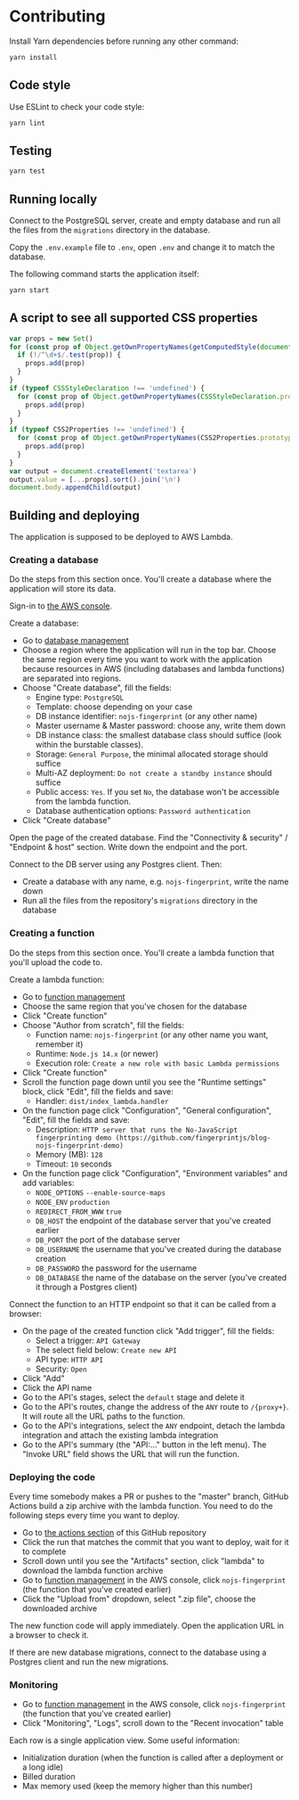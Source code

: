 # Contributing

Install Yarn dependencies before running any other command:

```bash
yarn install
```

## Code style

Use ESLint to check your code style:

```bash
yarn lint
```

## Testing

```bash
yarn test
```

## Running locally

Connect to the PostgreSQL server, create and empty database and run all the files from the `migrations` directory in the database.

Copy the `.env.example` file to `.env`, open `.env` and change it to match the database.

The following command starts the application itself:

```bash
yarn start
```

## A script to see all supported CSS properties

```js
var props = new Set()
for (const prop of Object.getOwnPropertyNames(getComputedStyle(document.body))) {
  if (!/^\d+$/.test(prop)) {
    props.add(prop)
  }
}
if (typeof CSSStyleDeclaration !== 'undefined') {
  for (const prop of Object.getOwnPropertyNames(CSSStyleDeclaration.prototype)) {
    props.add(prop)
  }
}
if (typeof CSS2Properties !== 'undefined') {
  for (const prop of Object.getOwnPropertyNames(CSS2Properties.prototype)) {
    props.add(prop)
  }
}
var output = document.createElement('textarea')
output.value = [...props].sort().join('\n')
document.body.appendChild(output)
```

## Building and deploying

The application is supposed to be deployed to AWS Lambda.

### Creating a database

Do the steps from this section once. You'll create a database where the application will store its data.

Sign-in to [the AWS console](https://console.aws.amazon.com).

Create a database:
- Go to [database management](https://console.aws.amazon.com/rds/home#databases:)
- Choose a region where the application will run in the top bar.
    Choose the same region every time you want to work with the application because resources in AWS (including databases and lambda functions) are separated into regions.
- Choose "Create database", fill the fields:
    - Engine type: `PostgreSQL`
    - Template: choose depending on your case
    - DB instance identifier: `nojs-fingerprint` (or any other name)
    - Master username & Master password: choose any, write them down
    - DB instance class: the smallest database class should suffice (look within the burstable classes).
    - Storage: `General Purpose`, the minimal allocated storage should suffice
    - Multi-AZ deployment: `Do not create a standby instance` should suffice
    - Public access: `Yes`. If you set `No`, the database won't be accessible from the lambda function.
    - Database authentication options: `Password authentication`
- Click "Create database"

Open the page of the created database.
Find the "Connectivity & security" / "Endpoint & host" section.
Write down the endpoint and the port.

Connect to the DB server using any Postgres client. Then:
- Create a database with any name, e.g. `nojs-fingerprint`, write the name down
- Run all the files from the repository's `migrations` directory in the database

### Creating a function

Do the steps from this section once. You'll create a lambda function that you'll upload the code to.

Create a lambda function:
- Go to [function management](https://console.aws.amazon.com/lambda/home#/functions)
- Choose the same region that you've chosen for the database
- Click "Create function"
- Choose "Author from scratch", fill the fields:
    - Function name: `nojs-fingerprint` (or any other name you want, remember it)
    - Runtime: `Node.js 14.x` (or newer)
    - Execution role: `Create a new role with basic Lambda permissions`
- Click "Create function"
- Scroll the function page down until you see the "Runtime settings" block, click "Edit", fill the fields and save:
    - Handler: `dist/index_lambda.handler`
- On the function page click "Configuration", "General configuration", "Edit", fill the fields and save:
    - Description: `HTTP server that runs the No-JavaScript fingerprinting demo (https://github.com/fingerprintjs/blog-nojs-fingerprint-demo)`
    - Memory (MB): `128`
    - Timeout: `10` seconds
- On the function page click "Configuration", "Environment variables" and add variables:
    - `NODE_OPTIONS` `--enable-source-maps`
    - `NODE_ENV` `production`
    - `REDIRECT_FROM_WWW` `true`
    - `DB_HOST` the endpoint of the database server that you've created earlier
    - `DB_PORT` the port of the database server
    - `DB_USERNAME` the username that you've created during the database creation
    - `DB_PASSWORD` the password for the username
    - `DB_DATABASE` the name of the database on the server (you've created it through a Postgres client)

Connect the function to an HTTP endpoint so that it can be called from a browser:
- On the page of the created function click "Add trigger", fill the fields:
    - Select a trigger: `API Gateway`
    - The select field below: `Create new API`
    - API type: `HTTP API`
    - Security: `Open`
- Click "Add"
- Click the API name
- Go to the API's stages, select the `default` stage and delete it
- Go to the API's routes, change the address of the `ANY` route to `/{proxy+}`.
    It will route all the URL paths to the function.
- Go to the API's integrations, select the `ANY` endpoint, detach the lambda integration and attach the existing lambda integration
- Go to the API's summary (the "API:..." button in the left menu).
    The "Invoke URL" field shows the URL that will run the function.

### Deploying the code

Every time somebody makes a PR or pushes to the "master" branch, GitHub Actions build a zip archive with the lambda function.
You need to do the following steps every time you want to deploy.

- Go to [the actions section](https://github.com/fingerprintjs/blog-nojs-fingerprint-demo/actions) of this GitHub repository
- Click the run that matches the commit that you want to deploy, wait for it to complete
- Scroll down until you see the "Artifacts" section, click "lambda" to download the lambda function archive
- Go to [function management](https://console.aws.amazon.com/lambda/home#/functions) in the AWS console,
    click `nojs-fingerprint` (the function that you've created earlier)
- Click the "Upload from" dropdown, select ".zip file", choose the downloaded archive

The new function code will apply immediately.
Open the application URL in a browser to check it.

If there are new database migrations, connect to the database using a Postgres client and run the new migrations.

### Monitoring

- Go to [function management](https://console.aws.amazon.com/lambda/home#/functions) in the AWS console,
    click `nojs-fingerprint` (the function that you've created earlier)
- Click "Monitoring", "Logs", scroll down to the "Recent invocation" table

Each row is a single application view. Some useful information:
- Initialization duration (when the function is called after a deployment or a long idle)
- Billed duration
- Max memory used (keep the memory higher than this number)
